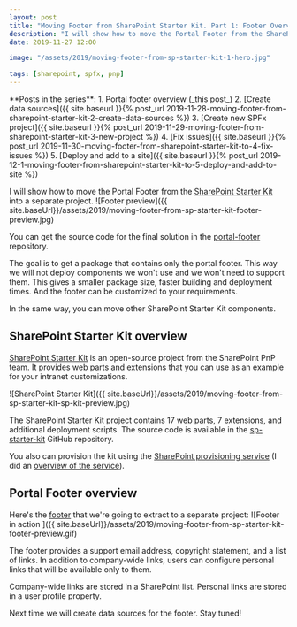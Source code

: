 ```yaml
---
layout: post
title: "Moving Footer from SharePoint Starter Kit. Part 1: Footer Overview"
description: "I will show how to move the Portal Footer from the SharePoint Starter Kit into a separate project. The goal is to get a package that contains only the portal footer. This way we will not deploy components we won't use and we won't need to support them. This gives a smaller package size, faster building and deployment times. And the footer can be customized to your requirements."
date: 2019-11-27 12:00

image: "/assets/2019/moving-footer-from-sp-starter-kit-1-hero.jpg"

tags: [sharepoint, spfx, pnp]
---
```


<aside markdown="1">
**Posts in the series**:
1. Portal footer overview (_this post_)
2. [Create data sources]({{ site.baseurl }}{% post_url 2019-11-28-moving-footer-from-sharepoint-starter-kit-2-create-data-sources %})
3. [Create new SPFx project]({{ site.baseurl }}{% post_url 2019-11-29-moving-footer-from-sharepoint-starter-kit-3-new-project %})
4. [Fix issues]({{ site.baseurl }}{% post_url 2019-11-30-moving-footer-from-sharepoint-starter-kit-to-4-fix-issues %})
5. [Deploy and add to a site]({{ site.baseurl }}{% post_url 2019-12-1-moving-footer-from-sharepoint-starter-kit-to-5-deploy-and-add-to-site %})
</aside>


I will show how to move the Portal Footer from the [SharePoint Starter Kit](https://github.com/SharePoint/sp-starter-kit) into a separate project.
![Footer preview]({{ site.baseUrl}}/assets/2019/moving-footer-from-sp-starter-kit-footer-preview.jpg)

You can get the source code for the final solution in the [portal-footer](https://github.com/dmitryrogozhny/sharepoint-lab/tree/master/footer/portal-footer) repository.

The goal is to get a package that contains only the portal footer. This way we will not deploy components we won't use and we won't need to support them. This gives a smaller package size, faster building and deployment times. And the footer can be customized to your requirements.

In the same way, you can move other SharePoint Starter Kit components.

## SharePoint Starter Kit overview
[SharePoint Starter Kit](https://github.com/SharePoint/sp-starter-kit) is an open-source project from the SharePoint PnP team. It provides web parts and extensions that you can use as an example for your intranet customizations.

![SharePoint Starter Kit]({{ site.baseUrl}}/assets/2019/moving-footer-from-sp-starter-kit-sp-kit-preview.jpg)

The SharePoint Starter Kit project contains 17 web parts, 7 extensions, and additional deployment scripts. The source code is available in the [sp-starter-kit](https://github.com/SharePoint/sp-starter-kit) GitHub repository.

You also can provision the kit using the [SharePoint provisioning service](https://provisioning.sharepointpnp.com/) (I did an [overview of the service](https://www.youtube.com/watch?v=BmzAyWWoY5s&list=PLNx4CZSyPNnvrAlLo6OJGG5kmcE3LRs0s&index=3)).

## Portal Footer overview
Here's the [footer](https://github.com/SharePoint/sp-starter-kit/blob/master/documentation/components/ext-portal-footer.md) that we're going to extract to a separate project:
![Footer in action ]({{ site.baseUrl}}/assets/2019/moving-footer-from-sp-starter-kit-footer-preview.gif)

The footer provides a support email address, copyright statement, and a list of links. In addition to company-wide links, users can configure personal links that will be available only to them.

Company-wide links are stored in a SharePoint list. Personal links are stored in a user profile property.

Next time we will create data sources for the footer. Stay tuned!
